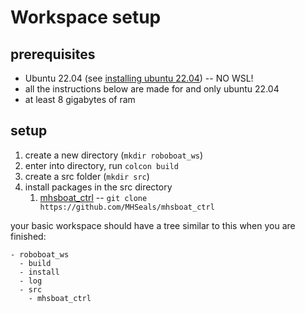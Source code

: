 # Workspace setup
## prerequisites
- Ubuntu 22.04 (see [installing ubuntu 22.04](installing_ubuntu.md)) -- NO WSL!
- all the instructions below are made for and only ubuntu 22.04
- at least 8 gigabytes of ram

## setup
1. create a new directory (`mkdir roboboat_ws`)
2. enter into directory, run `colcon build`
3. create a src folder (`mkdir src`)
4. install packages in the src directory
    1. [mhsboat_ctrl](https://github.com/MHSeals/mhsboat_ctrl) -- `git clone https://github.com/MHSeals/mhsboat_ctrl`

your basic workspace should have a tree similar to this when you are finished:
```
- roboboat_ws
  - build
  - install
  - log
  - src
    - mhsboat_ctrl
```
